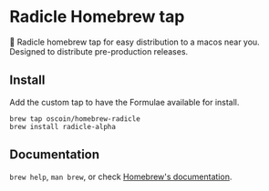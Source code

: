 # Radicle Homebrew tap
🌱 Radicle homebrew tap for easy distribution to a macos near you. Designed to
distribute pre-production releases.

## Install

Add the custom tap to have the Formulae available for install.

```
brew tap oscoin/homebrew-radicle
brew install radicle-alpha
```

## Documentation

`brew help`, `man brew`, or check [Homebrew's
documentation](https://docs.brew.sh/).
